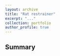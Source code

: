```yaml
---
layout: archive
title: "Rat restrainer"
excerpt: "..."
collection: portfolio
author_profile: true
---
```


## Summary






